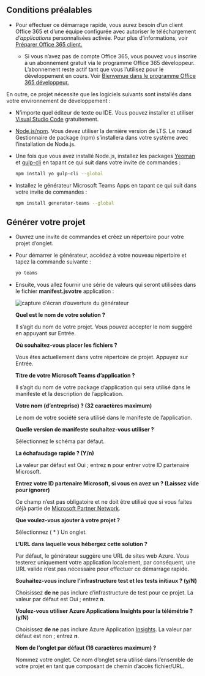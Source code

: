 ## <a name="prerequisites"></a>Conditions préalables

- Pour effectuer ce démarrage rapide, vous aurez besoin d’un client Office 365 et d’une équipe configurée avec autoriser le téléchargement *d’applications* personnalisées activée. Pour plus d’informations, voir [Préparer Office 365 client.](~/concepts/build-and-test/prepare-your-o365-tenant.md)

  - Si vous n’avez pas de compte Office 365, vous pouvez vous inscrire à un abonnement gratuit via le programme Office 365 développeur. L’abonnement reste actif tant que vous l’utilisez pour le développement en cours. Voir [Bienvenue dans le programme Office 365 développeur.](/office/developer-program/microsoft-365-developer-program)

En outre, ce projet nécessite que les logiciels suivants sont installés dans votre environnement de développement :

- N’importe quel éditeur de texte ou IDE. Vous pouvez installer et utiliser [Visual Studio Code](https://code.visualstudio.com/download) gratuitement.

- [Node.js/npm](https://nodejs.org/en/). Vous devez utiliser la dernière version de LTS. Le nœud Gestionnaire de package (npm) s’installera dans votre système avec l’installation de Node.js.

- Une fois que vous avez installé Node.js, installez les packages [Yeoman](https://yeoman.io/) et [gulp-cli](https://www.npmjs.com/package/gulp-cli) en tapant ce qui suit dans votre invite de commandes :

    ```bash
    npm install yo gulp-cli --global
    ```

- Installez le générateur Microsoft Teams Apps en tapant ce qui suit dans votre invite de commandes :

    ```bash
    npm install generator-teams --global
    ```

## <a name="generate-your-project"></a>Générer votre projet

- Ouvrez une invite de commandes et créez un répertoire pour votre projet d’onglet.

- Pour démarrer le générateur, accédez à votre nouveau répertoire et tapez la commande suivante :

    ```bash
    yo teams
    ```

- Ensuite, vous allez fournir une série de valeurs qui seront utilisées dans le fichier **manifest.jsvotre** application :

    ![capture d’écran d’ouverture du générateur](/microsoftteams/platform/assets/images/tab-images/teamsTabScreenshot.PNG)

    **Quel est le nom de votre solution ?**

    Il s’agit du nom de votre projet. Vous pouvez accepter le nom suggéré en appuyant sur Entrée.

    **Où souhaitez-vous placer les fichiers ?**

    Vous êtes actuellement dans votre répertoire de projet. Appuyez sur Entrée.

    **Titre de votre Microsoft Teams d’application ?**

    Il s’agit du nom de votre package d’application qui sera utilisé dans le manifeste et la description de l’application.

    **Votre nom (d’entreprise) ? (32 caractères maximum)**

    Le nom de votre société sera utilisé dans le manifeste de l’application.

    **Quelle version de manifeste souhaitez-vous utiliser ?**

    Sélectionnez le schéma par défaut.

    **La échafaudage rapide ? (Y/n)**

    La valeur par défaut est Oui ; entrez **n** pour entrer votre ID partenaire Microsoft.

    **Entrez votre ID partenaire Microsoft, si vous en avez un ? (Laissez vide pour ignorer)**

    Ce champ n’est pas obligatoire et ne doit être utilisé que si vous faites déjà partie de [Microsoft Partner Network](https://partner.microsoft.com).

    **Que voulez-vous ajouter à votre projet ?**

    Sélectionnez ( &ast; ) Un onglet.

    **L’URL dans laquelle vous hébergez cette solution ?**

    Par défaut, le générateur suggère une URL de sites web Azure. Vous testerez uniquement votre application localement, par conséquent, une URL valide n’est pas nécessaire pour effectuer ce démarrage rapide.

    **Souhaitez-vous inclure l’infrastructure test et les tests initiaux ? (y/N)**

    Choisissez **de ne** pas inclure d’infrastructure de test pour ce projet. La valeur par défaut est Oui ; entrez **n**.

    **Voulez-vous utiliser Azure Applications Insights pour la télémétrie ? (y/N)**

    Choisissez **de ne** pas inclure Azure Application [Insights](/azure/azure-monitor/app/app-insights-overview). La valeur par défaut est non ; entrez **n**.

    **Nom de l’onglet par défaut (16 caractères maximum) ?**

    Nommez votre onglet. Ce nom d’onglet sera utilisé dans l’ensemble de votre projet en tant que composant de chemin d’accès fichier/URL.
